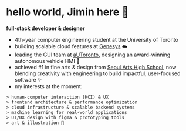 # hello world, Jimin here 👋

**full-stack developer & designer**

- 4th-year computer engineering student at the University of Toronto  
- building scalable cloud features at [Genesys](https://www.genesys.com/) ☁️  
- leading the GUI team at [aUToronto](https://www.autodrive.utoronto.ca/), designing an award-winning autonomous vehicle HMI 🚗  
- achieved #1 in fine arts & design from [Seoul Arts High School](https://yego.sen.hs.kr/), now blending creativity with engineering to build impactful, user-focused software ✨  
- my interests at the moment:

```
> human-computer interaction (HCI) & UX  
> frontend architecture & performance optimization  
> cloud infrastructure & scalable backend systems  
> machine learning for real-world applications  
> UI/UX design with figma & prototyping tools  
> art & illustration 🎨
```
